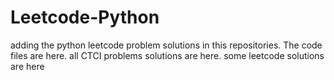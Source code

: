 # Leetcode-Python
adding the python leetcode problem solutions in this repositories. 
The code files are here.
all CTCI problems solutions are here.
some leetcode solutions are here


































































































































































































































































































































































































































































































































































































































































































































































































































































































































































































































































































































